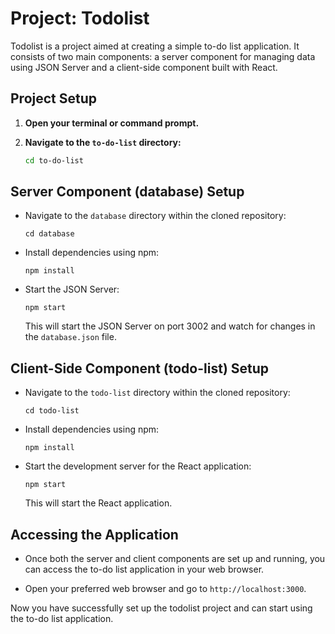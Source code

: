 # Project: Todolist

Todolist is a project aimed at creating a simple to-do list application. It consists of two main components: a server component for managing data using JSON Server and a client-side component built with React.

## Project Setup

1. **Open your terminal or command prompt.**

2. **Navigate to the `to-do-list` directory:**
   ```bash
   cd to-do-list
   ```

## Server Component (database) Setup

- Navigate to the `database` directory within the cloned repository:
  ```
  cd database
  ```
- Install dependencies using npm:
  ```
  npm install
  ```
- Start the JSON Server:
  ```
  npm start
  ```
  This will start the JSON Server on port 3002 and watch for changes in the `database.json` file.

## Client-Side Component (todo-list) Setup

- Navigate to the `todo-list` directory within the cloned repository:
  ```
  cd todo-list
  ```
- Install dependencies using npm:
  ```
  npm install
  ```
- Start the development server for the React application:
  ```
  npm start
  ```
  This will start the React application.

## Accessing the Application

- Once both the server and client components are set up and running, you can access the to-do list application in your web browser.

- Open your preferred web browser and go to `http://localhost:3000`.

Now you have successfully set up the todolist project and can start using the to-do list application.
